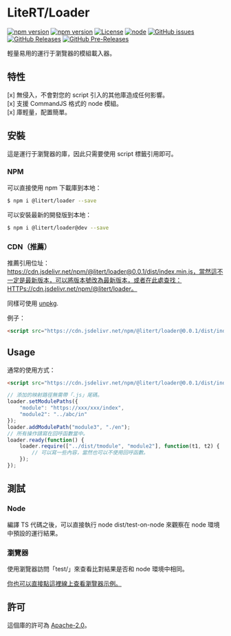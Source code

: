 # LiteRT/Loader

[![npm version](https://img.shields.io/npm/v/@litert/loader.svg?colorB=brightgreen)](https://www.npmjs.com/package/@litert/loader "Stable Version")
[![npm version](https://img.shields.io/npm/v/@litert/loader/dev.svg)](https://www.npmjs.com/package/@litert/loader "Development Version")
[![License](https://img.shields.io/github/license/litert/loader.svg)](https://github.com/litert/loader/blob/master/LICENSE)
[![node](https://img.shields.io/node/v/@litert/loader.svg?colorB=brightgreen)](https://nodejs.org/dist/latest-v12.x/)
[![GitHub issues](https://img.shields.io/github/issues/litert/loader.svg)](https://github.com/litert/loader/issues)
[![GitHub Releases](https://img.shields.io/github/release/litert/loader.svg)](https://github.com/litert/loader/releases "Stable Release")
[![GitHub Pre-Releases](https://img.shields.io/github/release/litert/loader/all.svg)](https://github.com/litert/loader/releases "Pre-Release")

輕量易用的運行于瀏覽器的模組載入器。

## 特性

[x] 無侵入，不會對您的 script 引入的其他庫造成任何影響。  
[x] 支援 CommandJS 格式的 node 模組。  
[x] 庫輕量，配置簡單。

## 安裝

這是運行于瀏覽器的庫，因此只需要使用 script 標籤引用即可。

### NPM

可以直接使用 npm 下載庫到本地：

```sh
$ npm i @litert/loader --save
```

可以安裝最新的開發版到本地：

```sh
$ npm i @litert/loader@dev --save
```

### CDN（推薦）

推薦引用位址：https://cdn.jsdelivr.net/npm/@litert/loader@0.0.1/dist/index.min.js，當然這不一定是最新版本，可以將版本號改為最新版本，或者在此處查找：HTTPs://cdn.jsdelivr.net/npm/@litert/loader。

同樣可使用 [unpkg](https://unpkg.com/@litert/loader@0.0.1/dist/index.min.js).

例子：

```html
<script src="https://cdn.jsdelivr.net/npm/@litert/loader@0.0.1/dist/index.min.js"></script>
```

## Usage

通常的使用方式：

```html
<script src="https://cdn.jsdelivr.net/npm/@litert/loader@0.0.1/dist/index.min.js"></script>
```

```javascript
// 添加的映射路徑無需帶「.js」尾碼。
loader.setModulePaths({
    "module": "https://xxx/xxx/index",
    "module2": "../abc/in"
});
loader.addModulePath("module3", "./en");
// 所有操作請寫在回呼函數當中。
loader.ready(function() {
    loader.require(["../dist/tmodule", "module2"], function(t1, t2) {
        // 可以寫一些內容，當然也可以不使用回呼函數。
    });
});
```

## 測試

### Node

編譯 TS 代碼之後，可以直接執行 node dist/test-on-node 來觀察在 node 環境中預設的運行結果。

### 瀏覽器

使用瀏覽器訪問「test/」來查看比對結果是否和 node 環境中相同。

[你也可以直接點這裡線上查看瀏覽器示例。](https://litert.github.io/loader.js/test/)

## 許可

這個庫的許可為 [Apache-2.0](./LICENSE)。
